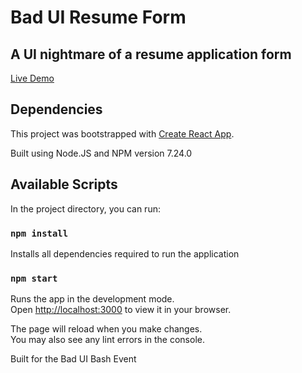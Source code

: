 
# Bad UI Resume Form

## <b> A UI nightmare of a resume application form</b>

[Live Demo](https://jafalca.github.io/Falca-Sporski-BadUI/)

## Dependencies

This project was bootstrapped with [Create React App](https://github.com/facebook/create-react-app).

Built using Node.JS and NPM version 7.24.0

## Available Scripts

In the project directory, you can run:

### `npm install`

Installs all dependencies required to run the application

### `npm start`

Runs the app in the development mode.\
Open [http://localhost:3000](http://localhost:3000) to view it in your browser.

The page will reload when you make changes.\
You may also see any lint errors in the console.

Built for the Bad UI Bash Event


